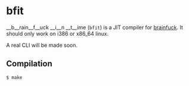 # bfit

__b__rain__f__uck __i__n __t__ime (`bfit`) is a JIT compiler for [brainfuck](http://en.wikipedia.org/wiki/Brainfuck). It should only work on i386 or x86_64 linux.

A real CLI will be made soon.

## Compilation

```
$ make
```


